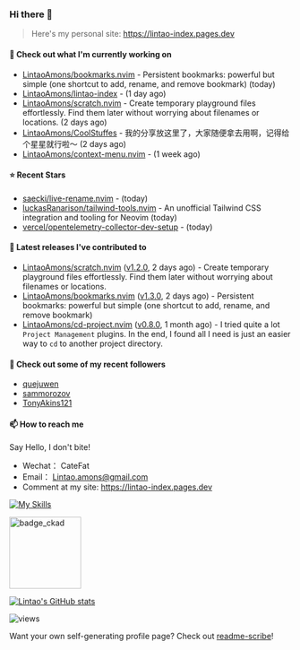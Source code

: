 ### Hi there 👋
> Here's my personal site: https://lintao-index.pages.dev

#### 👷 Check out what I'm currently working on

- [LintaoAmons/bookmarks.nvim](https://github.com/LintaoAmons/bookmarks.nvim) - Persistent bookmarks: powerful but simple (one shortcut to add, rename, and remove bookmark) (today)
- [LintaoAmons/lintao-index](https://github.com/LintaoAmons/lintao-index) -  (1 day ago)
- [LintaoAmons/scratch.nvim](https://github.com/LintaoAmons/scratch.nvim) - Create temporary playground files effortlessly. Find them later without worrying about filenames or locations. (2 days ago)
- [LintaoAmons/CoolStuffes](https://github.com/LintaoAmons/CoolStuffes) - 我的分享放这里了，大家随便拿去用啊，记得给个星星就行啦～ (2 days ago)
- [LintaoAmons/context-menu.nvim](https://github.com/LintaoAmons/context-menu.nvim) -  (1 week ago)

#### ⭐ Recent Stars

- [saecki/live-rename.nvim](https://github.com/saecki/live-rename.nvim) -  (today)
- [luckasRanarison/tailwind-tools.nvim](https://github.com/luckasRanarison/tailwind-tools.nvim) - An unofficial Tailwind CSS integration and tooling for Neovim (today)
- [vercel/opentelemetry-collector-dev-setup](https://github.com/vercel/opentelemetry-collector-dev-setup) -  (today)

#### 🔭 Latest releases I've contributed to

- [LintaoAmons/scratch.nvim](https://github.com/LintaoAmons/scratch.nvim) ([v1.2.0](https://github.com/LintaoAmons/scratch.nvim/releases/tag/v1.2.0), 2 days ago) - Create temporary playground files effortlessly. Find them later without worrying about filenames or locations.
- [LintaoAmons/bookmarks.nvim](https://github.com/LintaoAmons/bookmarks.nvim) ([v1.3.0](https://github.com/LintaoAmons/bookmarks.nvim/releases/tag/v1.3.0), 2 days ago) - Persistent bookmarks: powerful but simple (one shortcut to add, rename, and remove bookmark)
- [LintaoAmons/cd-project.nvim](https://github.com/LintaoAmons/cd-project.nvim) ([v0.8.0](https://github.com/LintaoAmons/cd-project.nvim/releases/tag/v0.8.0), 1 month ago) - I tried quite a lot `Project Management` plugins. In the end, I found all I need is just an easier way to `cd` to another project directory.

#### 👯 Check out some of my recent followers

- [quejuwen](https://github.com/quejuwen)
- [sammorozov](https://github.com/sammorozov)
- [TonyAkins121](https://github.com/TonyAkins121)

#### 📫 How to reach me
Say Hello, I don't bite!

- Wechat： CateFat
- Email： Lintao.amons@gmail.com
- Comment at my site: https://lintao-index.pages.dev

[![My Skills](https://skillicons.dev/icons?i=java,kotlin,spring,vim,kubernetes,docker,aws,bash,python,lua,go,js,ts,react,html,css,jenkins,postgres,mysql,mongodb)](https://skillicons.dev)

<img alt='badge_ckad' src="https://user-images.githubusercontent.com/24785373/206426236-a78f59dc-e6dc-4b92-a0c4-4cd7ab8e3649.png" width="auto" height="128" />

[![Lintao's GitHub stats](https://github-readme-stats.vercel.app/api?username=LintaoAmons)](https://github.com/LintaoAmons/github-readme-stats) 

<img src="https://komarev.com/ghpvc/?username=LintaoAmons" alt="views" />

Want your own self-generating profile page? Check out [readme-scribe](https://github.com/muesli/readme-scribe)!



